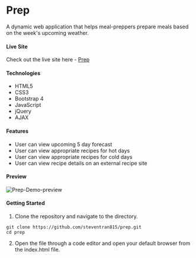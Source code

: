# Prep
A dynamic web application that helps meal-preppers prepare meals based on the week's upcoming weather.

#### Live Site
Check out the live site here - [Prep](https://prep.steventrancodes.com)

#### Technologies
* HTML5
* CSS3
* Bootstrap 4
* JavaScript
* jQuery
* AJAX

#### Features
* User can view upcoming 5 day forecast
* User can view appropriate recipes for hot days
* User can view appropriate recipes for cold days
* User can view recipe details on an external recipe site

#### Preview
![Prep-Demo-preview](./images/prepDemo.gif)

#### Getting Started
1. Clone the repository and navigate to the directory.
```shell
git clone https://github.com/steventran815/prep.git
cd prep
```
2. Open the file through a code editor and open your default browser from the index.html file.
